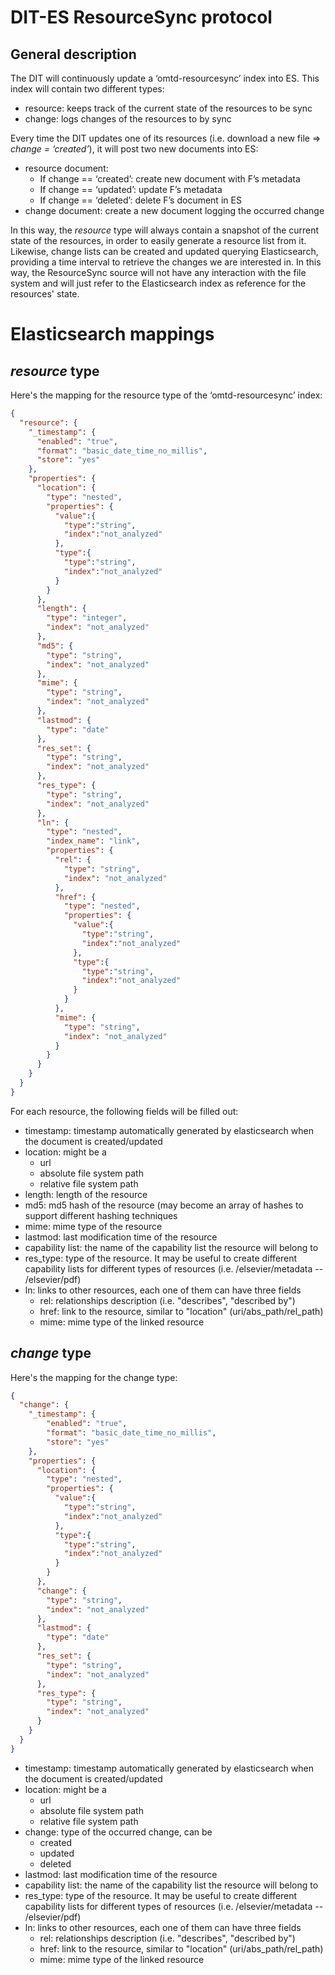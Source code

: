 DIT-ES ResourceSync protocol
============================

## General description

The DIT will continuously update a ‘omtd-resourcesync’ index into ES. This index will contain two different types:

- resource: keeps track of the current state of the resources to be sync
- change: logs changes of the resources to by sync

Every time the DIT updates one of its resources (i.e. download a new file => *change = ‘created’*), it will post two
new documents into ES:

- resource document:
    - If change == ‘created’: create new document with F’s metadata
    - If change == ‘updated’: update F’s metadata
    - If change == ‘deleted’: delete F’s document in ES
- change document: create a new document logging the occurred change

In this way, the *resource* type will always contain a snapshot of the current state of the resources, in order to easily
generate a resource list from it. Likewise, change lists can be created and updated querying Elasticsearch, providing
a time interval to retrieve the changes we are interested in. In this way, the ResourceSync source will not have any
interaction with the file system and will just refer to the Elasticsearch index as reference for the resources' state.

# Elasticsearch mappings
## *resource* type

Here's the mapping for the resource type of the ‘omtd-resourcesync’ index:

```json
{
  "resource": {
    "_timestamp": {
      "enabled": "true",
      "format": "basic_date_time_no_millis",
      "store": "yes"
    },
    "properties": {
      "location": {
        "type": "nested",
        "properties": {
          "value":{
            "type":"string",
            "index":"not_analyzed"
          },
          "type":{
            "type":"string",
            "index":"not_analyzed"
          }
        }
      },
      "length": {
        "type": "integer",
        "index": "not_analyzed"
      },
      "md5": {
        "type": "string",
        "index": "not_analyzed"
      },
      "mime": {
        "type": "string",
        "index": "not_analyzed"
      },
      "lastmod": {
        "type": "date"
      },
      "res_set": {
        "type": "string",
        "index": "not_analyzed"
      },
      "res_type": {
        "type": "string",
        "index": "not_analyzed"
      },
      "ln": {
        "type": "nested",
        "index_name": "link",
        "properties": {
          "rel": {
            "type": "string",
            "index": "not_analyzed"
          },
          "href": {
            "type": "nested",
            "properties": {
              "value":{
                "type":"string",
                "index":"not_analyzed"
              },
              "type":{
                "type":"string",
                "index":"not_analyzed"
              }
            }
          },
          "mime": {
            "type": "string",
            "index": "not_analyzed"
          }
        }
      }
    }
  }
}
```

For each resource, the following fields will be filled out:

- timestamp: timestamp automatically generated by elasticsearch when the document is created/updated
- location: might be a
    - url
    - absolute file system path
    - relative file system path
- length: length of the resource
- md5: md5 hash of the resource (may become an array of hashes to support different hashing techniques
- mime: mime type of the resource
- lastmod: last modification time of the resource
- capability list: the name of the capability list the resource will belong to
- res_type: type of the resource. It may be useful to create different capability lists for different types of resources
(i.e. /elsevier/metadata -- /elsevier/pdf)
- ln: links to other resources, each one of them can have three fields
    - rel: relationships description (i.e. "describes", "described by")
    - href: link to the resource, similar to "location" (uri/abs_path/rel_path)
    - mime: mime type of the linked resource

## *change* type

Here's the mapping for the change type:
```json
{
  "change": {
    "_timestamp": {
        "enabled": "true",
        "format": "basic_date_time_no_millis",
        "store": "yes"
    },
    "properties": {
      "location": {
        "type": "nested",
        "properties": {
          "value":{
            "type":"string",
            "index":"not_analyzed"
          },
          "type":{
            "type":"string",
            "index":"not_analyzed"
          }
        }
      },
      "change": {
        "type": "string",
        "index": "not_analyzed"
      },
      "lastmod": {
        "type": "date"
      },
      "res_set": {
        "type": "string",
        "index": "not_analyzed"
      },
      "res_type": {
        "type": "string",
        "index": "not_analyzed"
      }
    }
  }
}
```

- timestamp: timestamp automatically generated by elasticsearch when the document is created/updated
- location: might be a
    - url
    - absolute file system path
    - relative file system path
- change: type of the occurred change, can be
    - created
    - updated
    - deleted
- lastmod: last modification time of the resource
- capability list: the name of the capability list the resource will belong to
- res_type: type of the resource. It may be useful to create different capability lists for different types of resources (i.e. /elsevier/metadata -- /elsevier/pdf)
- ln: links to other resources, each one of them can have three fields
    - rel: relationships description (i.e. "describes", "described by")
    - href: link to the resource, similar to "location" (uri/abs_path/rel_path)
    - mime: mime type of the linked resource
